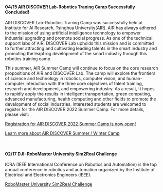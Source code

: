 #### 04/15  AIR DISCOVER Lab-Robotics Traning Camp Successfully Concluded!

AIR DISCOVER Lab-Robotics Traning Camp was successfully held at Institute for AI Research, Tsinghua University(AIR). AIR has always adhered to the mission of using artificial intelligence technology to empower industrial upgrading and promote social progress. As one of the technical support labs of AIR, DISCOVER Lab upholds this mission and is committed to further attracting and cultivating leading talents in the smart industry and promoting the leapfrog development of the smart industry through this robotics training camp.

This summer, AIR Summer Camp will continue to focus on the core research propositions of AIR and DISCOVER Lab. The camp will explore the frontiers of science and technology in robotics, computer vision, and human-computer interaction with the three core objectives of talent training, research and development, and empowering industry. As a result, It hopes to rapidly apply the results in intelligent transportation, green computing, advanced manufacturing, health computing and other fields to promote the development of social industries. Interested students are welcomed to register for the AIR DISCOVER 2022 Summer Camp. For more details, please visit:

[Registration for AIR DISCOVER 2022 Summer Camp is now open!](https://mp.weixin.qq.com/s?__biz=MzI0NDg0OTI1MQ==&mid=2247492195&idx=1&sn=f8ae3376fcf9bcca90d140003db2a9a1&chksm=e9552d6fde22a4798eda1e25bc931dfe870d5535736accf55ad406589b480fe56caf36a94b5a&scene=21#wechat_redirect)

[Learn more about AIR DISCOVER Summer / Winter Camp](/programs/visiting)

<br />


#### 02/17  DJI: RoboMaster University Sim2Real Challenge

ICRA (IEEE International Conference on Robotics and Automation) is the top annual conference in robotics and automation organized by the Institute of Electrical and Electronics Engineers (IEEE).

[RoboMaster University Sim2Real Challenge](https://air.tsinghua.edu.cn/robomaster/sim2real_icra22.html)